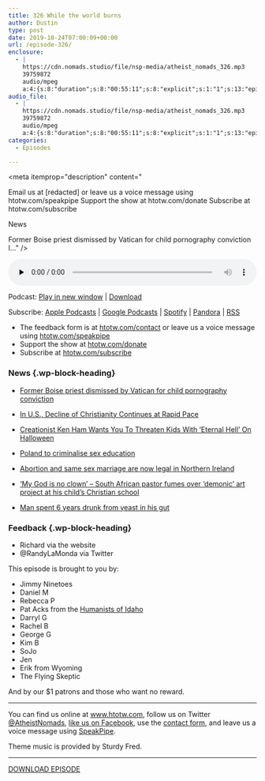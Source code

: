 ```yaml
---
title: 326 While the world burns
author: Dustin
type: post
date: 2019-10-24T07:00:09+00:00
url: /episode-326/
enclosure:
  - |
    https://cdn.nomads.studio/file/nsp-media/atheist_nomads_326.mp3
    39759872
    audio/mpeg
    a:4:{s:8:"duration";s:8:"00:55:11";s:8:"explicit";s:1:"1";s:13:"episode_title";s:21:"While the world burns";s:10:"episode_no";s:3:"326";}
audio_file:
  - |
    https://cdn.nomads.studio/file/nsp-media/atheist_nomads_326.mp3
    39759872
    audio/mpeg
    a:4:{s:8:"duration";s:8:"00:55:11";s:8:"explicit";s:1:"1";s:13:"episode_title";s:21:"While the world burns";s:10:"episode_no";s:3:"326";}
categories:
  - Episodes

---
```

<div itemscope itemtype="http://schema.org/AudioObject">
  <meta itemprop="name" content="326 While the world burns" />
  
  <meta itemprop="uploadDate" content="2019-10-24T01:00:09-06:00" />
  
  <meta itemprop="encodingFormat" content="audio/mpeg" />
  
  <meta itemprop="duration" content="PT55M11S" />
  
  <meta itemprop="description" content="







Email us at [redacted] or leave us a voice message using htotw.com/speakpipe
Support the show at htotw.com/donate
Subscribe at htotw.com/subscribe




News




Former Boise priest dismissed by Vatican for child pornography conviction
I..." />
  
  <meta itemprop="contentUrl" content="https://dts.podtrac.com/redirect.mp3/cdn.nomads.studio/file/nsp-media/atheist_nomads_326.mp3" />
  
  <meta itemprop="contentSize" content="37.9" />
  
  <div class="powerpress_player" id="powerpress_player_8589">
    <audio class="wp-audio-shortcode" id="audio-4075-333" preload="none" style="width: 100%;" controls="controls"><source type="audio/mpeg" src="https://dts.podtrac.com/redirect.mp3/cdn.nomads.studio/file/nsp-media/atheist_nomads_326.mp3?_=333" /><a href="https://dts.podtrac.com/redirect.mp3/cdn.nomads.studio/file/nsp-media/atheist_nomads_326.mp3">https://dts.podtrac.com/redirect.mp3/cdn.nomads.studio/file/nsp-media/atheist_nomads_326.mp3</a></audio>
  </div>
</div>

<p class="powerpress_links powerpress_links_mp3">
  Podcast: <a href="https://dts.podtrac.com/redirect.mp3/cdn.nomads.studio/file/nsp-media/atheist_nomads_326.mp3" class="powerpress_link_pinw" target="_blank" title="Play in new window" onclick="return powerpress_pinw('https://htotw.com/?powerpress_pinw=4075-podcast');" rel="nofollow">Play in new window</a> | <a href="https://dts.podtrac.com/redirect.mp3/cdn.nomads.studio/file/nsp-media/atheist_nomads_326.mp3" class="powerpress_link_d" title="Download" rel="nofollow" download="atheist_nomads_326.mp3">Download</a>
</p>

<p class="powerpress_links powerpress_subscribe_links">
  Subscribe: <a href="https://podcasts.apple.com/us/podcast/humanists-take-on-the-world/id530050098?mt=2&ls=1" class="powerpress_link_subscribe powerpress_link_subscribe_itunes" target="_blank" title="Subscribe on Apple Podcasts" rel="nofollow">Apple Podcasts</a> | <a href="https://www.google.com/podcasts?feed=aHR0cDovL2F0aGVpc3Rub21hZHMubGlic3luLmNvbS9yc3M%3D" class="powerpress_link_subscribe powerpress_link_subscribe_googleplay" target="_blank" title="Subscribe on Google Podcasts" rel="nofollow">Google Podcasts</a> | <a href="https://open.spotify.com/show/3LzK2xZGike6Tc1GEMtMbr?si=LieN9SNuTpq96smuaUsH8A" class="powerpress_link_subscribe powerpress_link_subscribe_spotify" target="_blank" title="Subscribe on Spotify" rel="nofollow">Spotify</a> | <a href="https://www.pandora.com/podcast/atheist-nomads/PC:10122?corr=62071012&part=ug" class="powerpress_link_subscribe powerpress_link_subscribe_pandora" target="_blank" title="Subscribe on Pandora" rel="nofollow">Pandora</a> | <a href="https://htotw.com/feed/podcast/" class="powerpress_link_subscribe powerpress_link_subscribe_rss" target="_blank" title="Subscribe via RSS" rel="nofollow">RSS</a>
</p>

<!--more-->

  * The feedback form is at [htotw.com/contact](https://htotw.com/contact) or leave us a voice message using <a href="https://htotw.com/speakpipe" target="_blank" rel="noopener noreferrer">htotw.com/speakpipe</a>
  * Support the show at <a href="https://htotw.com/donate" target="_blank" rel="noopener noreferrer">htotw.com/donate</a>
  * Subscribe at <a href="https://htotw.com/subscribe" target="_blank" rel="noopener noreferrer">htotw.com/subscribe</a>

### News {.wp-block-heading}

  * [Former Boise priest dismissed by Vatican for child pornography conviction][1]
  * [In U.S., Decline of Christianity Continues at Rapid Pace][2]
  * [Creationist Ken Ham Wants You To Threaten Kids With ‘Eternal Hell’ On Halloween][3]
  * [Poland to criminalise sex education][4]
  * [Abortion and same sex marriage are now legal in Northern Ireland][5]
  * [&#8216;My God is no clown&#8217; &#8211; South African pastor fumes over &#8216;demonic&#8217; art project at his child&#8217;s Christian school][6]

  * [Man spent 6 years drunk from yeast in his gut][7]

### Feedback {.wp-block-heading}

  * Richard via the website
  * @RandyLaMonda via Twitter

This episode is brought to you by:

  * Jimmy Ninetoes
  * Daniel M
  * Rebecca P
  * Pat Acks from the <a href="https://www.humanistsofidaho.org" target="_blank" rel="noopener noreferrer">Humanists of Idaho</a>
  * Darryl G
  * Rachel B
  * George G
  * Kim B
  * SoJo
  * Jen
  * Erik from Wyoming
  * The Flying Skeptic

And by our $1 patrons and those who want no reward.

<hr class="wp-block-separator" />

You can find us online at <a href="https://www.htotw.com/" target="_blank" rel="noopener noreferrer">www.htotw.com</a>, follow us on Twitter <a href="https://twitter.com/AtheistNomads" target="_blank" rel="noopener noreferrer">@AtheistNomads</a>, <a href="https://htotw.com/facebook" target="_blank" rel="noopener noreferrer">like us on Facebook</a>, use the [contact form](https://htotw.com/contact), and leave us a voice message using <a href="https://htotw.com/speakpipe" target="_blank" rel="noopener noreferrer">SpeakPipe</a>.

Theme music is provided by Sturdy Fred.

<hr class="wp-block-separator" />

[DOWNLOAD EPISODE][8]

 [1]: https://idahonews.com/news/local/former-boise-priest-dismissed-by-vatican-for-child-pornography-conviction
 [2]: https://www.pewforum.org/2019/10/17/in-u-s-decline-of-christianity-continues-at-rapid-pace/
 [3]: https://www.huffingtonpost.ca/entry/ken-ham-halloween-hell_n_5dad32e2e4b0f34e3a783bed
 [4]: https://euobserver.com/tickers/146289
 [5]: https://www.mirror.co.uk/news/politics/breaking-abortion-gay-marriage-officially-20668922.amp
 [6]: https://m.news24.com/SouthAfrica/News/my-god-is-no-clown-pastor-fumes-over-demonic-art-project-at-childs-school-20191022
 [7]: https://bmjopengastro.bmj.com/content/6/1/e000325
 [8]: https://dts.podtrac.com/redirect.mp3/cdn.nomads.studio/file/nsp-media/atheist_nomads_326.mp3